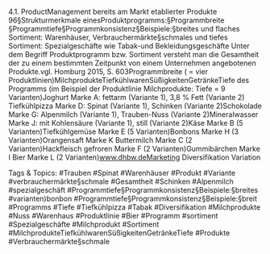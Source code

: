 4.1. ProductManagement bereits am Markt etablierter Produkte
96§Strukturmerkmale einesProduktprogramms:§Programmbreite §Programmtiefe§Programmkonsistenz§Beispiele:§breites und flaches Sortiment: Warenhäuser, Verbrauchermärkte§schmales und tiefes Sortiment: Spezialgeschäfte wie Tabak-und Bekleidungsgeschäfte
Unter dem Begriff Produktprogramm bzw. Sortiment versteht man die Gesamtheit der zu einem bestimmten Zeitpunkt von einem Unternehmen angebotenen Produkte.vgl. Homburg 2015, S. 603Programmbreite ( = vier Produktlinien)MilchprodukteTiefkühlwarenSüßigkeitenGetränkeTiefe des Programms      (im Beispiel der Produktlinie Milchprodukte: Tiefe = 9 Varianten)Joghurt Marke A: fettarm (Variante 1), 3,8 % Fett (Variante 2) Tiefkühlpizza Marke D: Spinat (Variante 1), Schinken (Variante 2)Schokolade Marke G: Alpenmilch (Variante 1), Trauben-Nuss (Variante 2)Mineralwasser Marke J: mit Kohlensäure (Variante 1), still (Variante 2)Käse Marke B (5 Varianten)Tiefkühlgemüse Marke E (5 Varianten)Bonbons Marke H (3 Varianten)Orangensaft Marke K Buttermilch Marke C (2 Varianten)Hackfleisch gefroren Marke F (2 Varianten)Gummibärchen Marke I Bier Marke L (2 Varianten)www.dhbw.deMarketing
Diversifikation
Variation

   Tags & Topics:
   #Trauben
   #Spinat
   #Warenhäuser
   #Produkt
   #Variante
   #verbrauchermärkte§schmale
   #Gesamtheit
   #Schinken
   #Alpenmilch
   #spezialgeschäft
   #Programmtiefe§Programmkonsistenz§Beispiele:§breites
   #varianten)bonbon
   #Programmtiefe§Programmkonsistenz§Beispiele:§breit
   #Programms
   #Tiefe
   #Tiefkühlpizza
   #Tabak
   #Diversifikation
   #Milchprodukte
   #Nuss
   #Warenhaus
   #Produktlinie
   #Bier
   #Programm
   #sortiment
   #Spezialgeschäfte
   #Milchprodukt
   #Sortiment
   #MilchprodukteTiefkühlwarenSüßigkeitenGetränkeTiefe
   #Produkte
   #Verbrauchermärkte§schmale